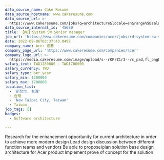 ```yaml
---
data_source_name: Cake Resume
data_source_hostname: www.cakeresume.com
data_source_url: >-
  https://www.cakeresume.com/jobs?q=architecture&locale=en&range%5Bsalary_range%5D%5Bmin%5D=1000000&page=4
data_source_internal_id: '45680'
title: 【RD】System SW Senior manager
job_url: 'https://www.cakeresume.com/companies/acer/jobs/rd-system-sw-senior-manager'
date: 2022-09-06T03:37:43.049Z
company_name: Acer 宏碁
company_page_url: 'https://www.cakeresume.com/companies/acer'
company_logo_url: >-
  https://media.cakeresume.com/image/upload/s--rKPrZ1r3--/c_pad,fl_png8,h_200,w_200/v1644395664/yywz4g2l46qpuaaqa1ef.png
salary_text: TWD1280000 - TWD1700000
salary_currency: TWD
salary_type: per_year
salary_min: 1280000
salary_max: 1700000
location_list:
  - '新北市, 台灣'
  - 台灣
  - 'New Taipei City, Taiwan'
  - Taiwan
job_tags: []
badges:
  - Software architecture

---
```


Research for the enhancement opportunity for current architecture in order to achieve more modern design Lead design discussion between different function teams and vendors Be able to propose/plan solution base design architecture for Acer product Implement prove of concept for the solution
